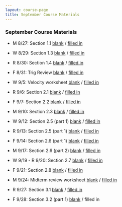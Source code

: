 ```yaml
---
layout: course-page
title: September Course Materials
---
```


### September Course Materials

* M 8/27: Section 1.1  [blank](assets/caleb/ch1/1-1_blank.pdf)  /  [filled in](assets/caleb/ch1/1-1_comp.pdf)
* W 8/29: Section 1.3  [blank](assets/caleb/ch1/1-3_blank.pdf)  /  [filled in](assets/caleb/ch1/1-3_comp.pdf)
* R 8/30: Section 1.4  [blank](assets/caleb/ch1/1-4_blank.pdf)  /  [filled in](assets/caleb/ch1/1-4_comp.pdf)
* F 8/31: Trig Review  [blank](assets/caleb/ch1/1-5_blank.pdf)  /  [filled in](assets/caleb/ch1/1-5_comp.pdf)

* W 9/5: Velocity worksheet [blank](assets/caleb/ch2/Worksheet-2-1_blank.pdf)  /  [filled in](assets/caleb/ch2/Worksheet-2-1_comp.pdf)
* R 9/6: Section 2.1 [blank](assets/caleb/ch2/2-1_blank.pdf)  /  [filled in](assets/caleb/ch2/2-1_comp.pdf)
* F 9/7: Section 2.2 [blank](assets/caleb/ch2/2-2_blank.pdf)  /  [filled in](assets/caleb/ch2/2-2_comp.pdf)

* M 9/10: Section 2.3 [blank](assets/caleb/ch2/2-3_blank.pdf)  /  [filled in](assets/caleb/ch2/2-3_comp.pdf)
* W 9/12: Section 2.5 (part 1) [blank](assets/caleb/ch2/2-5-part1_blank.pdf)  /  [filled in](assets/caleb/ch2/2-5-part1_comp.pdf)
* R 9/13: Section 2.5 (part 1) [blank](assets/caleb/ch2/2-5-part2_blank.pdf)  /  [filled in](assets/caleb/ch2/2-5-pqrt2_comp.pdf)
* F 9/14: Section 2.6 (part 1) [blank](assets/caleb/ch2/2-6-part1_blank.pdf)  /  [filled in](assets/caleb/ch2/2-6-part1_comp.pdf)

* M 9/17: Section 2.6 (part 2) [blank](assets/caleb/ch2/2-6-part2_blank.pdf)  /  [filled in](assets/caleb/ch2/2-6-part2_comp.pdf)
* W 9/19 - R 9/20: Section 2.7 [blank](assets/caleb/ch2/2-7_blank.pdf)  /  [filled in](assets/caleb/ch2/2-7_comp.pdf)
* F 9/21: Section 2.8 [blank](assets/caleb/ch2/2-8_blank.pdf)  /  [filled in](assets/caleb/ch2/2-8_comp.pdf)

* M 9/24: Midterm review worksheet [blank](assets/caleb/ch2/Midterm1-Review.pdf)  /  [filled in](assets/caleb/ch2/Midterm1-Review_comp.pdf)
* R 9/27: Section 3.1 [blank](assets/caleb/ch3/3-1_blank.pdf)  /  [filled in](assets/caleb/ch3/3-1_comp.pdf)
* F 9/28: Section 3.2 (part 1) [blank](assets/caleb/ch3/3-2-part1_blank.pdf)  /  filled in

